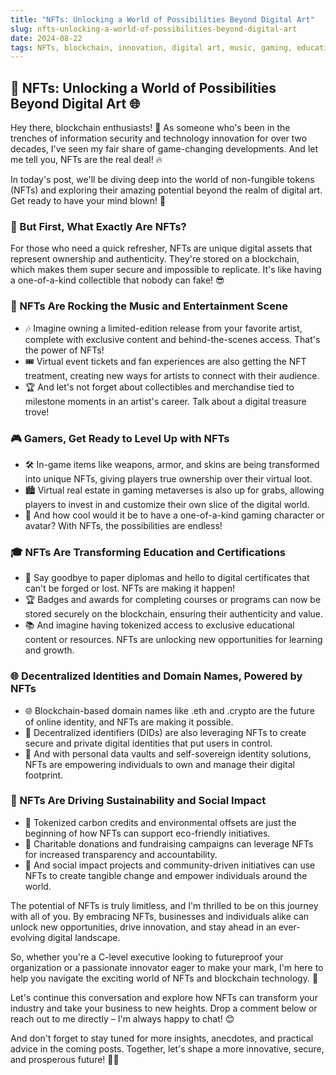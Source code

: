 ```yaml
---
title: "NFTs: Unlocking a World of Possibilities Beyond Digital Art"
slug: nfts-unlocking-a-world-of-possibilities-beyond-digital-art
date: 2024-08-22
tags: NFTs, blockchain, innovation, digital art, music, gaming, education, identity, sustainability
---
```


## 🚀 NFTs: Unlocking a World of Possibilities Beyond Digital Art 🌐

Hey there, blockchain enthusiasts! 👋 As someone who's been in the trenches of information security and technology innovation for over two decades, I've seen my fair share of game-changing developments. And let me tell you, NFTs are the real deal! 🔥

In today's post, we'll be diving deep into the world of non-fungible tokens (NFTs) and exploring their amazing potential beyond the realm of digital art. Get ready to have your mind blown! 🤯

### 🤔 But First, What Exactly Are NFTs?

For those who need a quick refresher, NFTs are unique digital assets that represent ownership and authenticity. They're stored on a blockchain, which makes them super secure and impossible to replicate. It's like having a one-of-a-kind collectible that nobody can fake! 😎

### 🎤 NFTs Are Rocking the Music and Entertainment Scene

- 🎶 Imagine owning a limited-edition release from your favorite artist, complete with exclusive content and behind-the-scenes access. That's the power of NFTs!
- 🎟️ Virtual event tickets and fan experiences are also getting the NFT treatment, creating new ways for artists to connect with their audience.
- 🏆 And let's not forget about collectibles and merchandise tied to milestone moments in an artist's career. Talk about a digital treasure trove!

### 🎮 Gamers, Get Ready to Level Up with NFTs

- 🛠️ In-game items like weapons, armor, and skins are being transformed into unique NFTs, giving players true ownership over their virtual loot.
- 🏙️ Virtual real estate in gaming metaverses is also up for grabs, allowing players to invest in and customize their own slice of the digital world.
- 👾 And how cool would it be to have a one-of-a-kind gaming character or avatar? With NFTs, the possibilities are endless!

### 🎓 NFTs Are Transforming Education and Certifications

- 📜 Say goodbye to paper diplomas and hello to digital certificates that can't be forged or lost. NFTs are making it happen!
- 🏆 Badges and awards for completing courses or programs can now be stored securely on the blockchain, ensuring their authenticity and value.
- 📚 And imagine having tokenized access to exclusive educational content or resources. NFTs are unlocking new opportunities for learning and growth.

### 🌐 Decentralized Identities and Domain Names, Powered by NFTs

- 🌐 Blockchain-based domain names like .eth and .crypto are the future of online identity, and NFTs are making it possible.
- 🔐 Decentralized identifiers (DIDs) are also leveraging NFTs to create secure and private digital identities that put users in control.
- 🔑 And with personal data vaults and self-sovereign identity solutions, NFTs are empowering individuals to own and manage their digital footprint.

### 🌱 NFTs Are Driving Sustainability and Social Impact

- 🌳 Tokenized carbon credits and environmental offsets are just the beginning of how NFTs can support eco-friendly initiatives.
- 🤝 Charitable donations and fundraising campaigns can leverage NFTs for increased transparency and accountability.
- 🌟 And social impact projects and community-driven initiatives can use NFTs to create tangible change and empower individuals around the world.

The potential of NFTs is truly limitless, and I'm thrilled to be on this journey with all of you. By embracing NFTs, businesses and individuals alike can unlock new opportunities, drive innovation, and stay ahead in an ever-evolving digital landscape.

So, whether you're a C-level executive looking to futureproof your organization or a passionate innovator eager to make your mark, I'm here to help you navigate the exciting world of NFTs and blockchain technology. 💪

Let's continue this conversation and explore how NFTs can transform your industry and take your business to new heights. Drop a comment below or reach out to me directly – I'm always happy to chat! 😊

And don't forget to stay tuned for more insights, anecdotes, and practical advice in the coming posts. Together, let's shape a more innovative, secure, and prosperous future! 🚀✨
